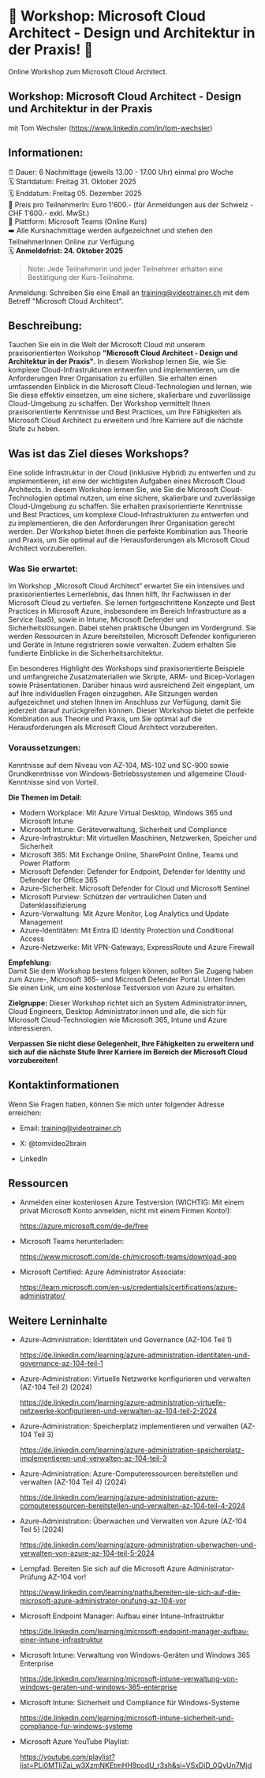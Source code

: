 # 📢 Workshop: Microsoft Cloud Architect - Design und Architektur in der Praxis! 📢
Online Workshop zum Microsoft Cloud Architect.

## Workshop: Microsoft Cloud Architect - Design und Architektur in der Praxis
mit Tom Wechsler (https://www.linkedin.com/in/tom-wechsler)

## Informationen:
⏰ Dauer: 6 Nachmittage (jeweils 13.00 - 17.00 Uhr) einmal pro Woche  
🗓️ Startdatum: Freitag 31. Oktober 2025  
🗓️ Enddatum: Freitag 05. Dezember 2025  
💸 Preis pro TeilnehmerIn: Euro 1'600.- (für Anmeldungen aus der Schweiz - CHF 1'600.- exkl. MwSt.)  
📍 Plattform: Microsoft Teams (Online Kurs)  
➡️ Alle Kursnachmittage werden aufgezeichnet und stehen den TeilnehmerInnen Online zur Verfügung  
🗓️ **Anmeldefrist: 24. Oktober 2025**  

> Note: Jede Teilnehmerin und jeder Teilnehmer erhalten eine Bestätigung der Kurs-Teilnahme.

Anmeldung: Schreiben Sie eine Email an training@videotrainer.ch mit dem Betreff "Microsoft Cloud Architect".  

## Beschreibung:

Tauchen Sie ein in die Welt der Microsoft Cloud mit unserem praxisorientierten Workshop **"Microsoft Cloud Architect - Design und Architektur in der Praxis"**. In diesem Workshop lernen Sie, wie Sie komplexe Cloud-Infrastrukturen entwerfen und implementieren, um die Anforderungen Ihrer Organisation zu erfüllen. Sie erhalten einen umfassenden Einblick in die Microsoft Cloud-Technologien und lernen, wie Sie diese effektiv einsetzen, um eine sichere, skalierbare und zuverlässige Cloud-Umgebung zu schaffen. Der Workshop vermittelt Ihnen praxisorientierte Kenntnisse und Best Practices, um Ihre Fähigkeiten als Microsoft Cloud Architect zu erweitern und Ihre Karriere auf die nächste Stufe zu heben.

## Was ist das Ziel dieses Workshops?
Eine solide Infrastruktur in der Cloud (inklusive Hybrid) zu entwerfen und zu implementieren, ist eine der wichtigsten Aufgaben eines Microsoft Cloud Architects. In diesem Workshop lernen Sie, wie Sie die Microsoft Cloud-Technologien optimal nutzen, um eine sichere, skalierbare und zuverlässige Cloud-Umgebung zu schaffen. Sie erhalten praxisorientierte Kenntnisse und Best Practices, um komplexe Cloud-Infrastrukturen zu entwerfen und zu implementieren, die den Anforderungen Ihrer Organisation gerecht werden. Der Workshop bietet Ihnen die perfekte Kombination aus Theorie und Praxis, um Sie optimal auf die Herausforderungen als Microsoft Cloud Architect vorzubereiten.

### Was Sie erwartet:

Im Workshop „Microsoft Cloud Architect“ erwartet Sie ein intensives und praxisorientiertes Lernerlebnis, das Ihnen hilft, Ihr Fachwissen in der Microsoft Cloud zu vertiefen. Sie lernen fortgeschrittene Konzepte und Best Practices in Microsoft Azure, insbesondere im Bereich Infrastructure as a Service (IaaS), sowie in Intune, Microsoft Defender und Sicherheitslösungen. Dabei stehen praktische Übungen im Vordergrund. Sie werden Ressourcen in Azure bereitstellen, Microsoft Defender konfigurieren und Geräte in Intune registrieren sowie verwalten. Zudem erhalten Sie fundierte Einblicke in die Sicherheitsarchitektur.

Ein besonderes Highlight des Workshops sind praxisorientierte Beispiele und umfangreiche Zusatzmaterialien wie Skripte, ARM- und Bicep-Vorlagen sowie Präsentationen. Darüber hinaus wird ausreichend Zeit eingeplant, um auf Ihre individuellen Fragen einzugehen. Alle Sitzungen werden aufgezeichnet und stehen Ihnen im Anschluss zur Verfügung, damit Sie jederzeit darauf zurückgreifen können. Dieser Workshop bietet die perfekte Kombination aus Theorie und Praxis, um Sie optimal auf die Herausforderungen als Microsoft Cloud Architect vorzubereiten.

### Voraussetzungen:
Kenntnisse auf dem Niveau von AZ-104, MS-102 und SC-900 sowie Grundkenntnisse von Windows-Betriebssystemen und allgemeine Cloud-Kenntnisse sind von Vorteil.

**Die Themen im Detail:**  
- Modern Workplace: Mit Azure Virtual Desktop, Windows 365 und Microsoft Intune
- Microsoft Intune: Geräteverwaltung, Sicherheit und Compliance
- Azure-Infrastruktur: Mit virtuellen Maschinen, Netzwerken, Speicher und Sicherheit
- Microsoft 365: Mit Exchange Online, SharePoint Online, Teams und Power Platform
- Microsoft Defender: Defender for Endpoint, Defender for Identity und Defender for Office 365
- Azure-Sicherheit: Microsoft Defender for Cloud und Microsoft Sentinel
- Microsoft Purview: Schützen der vertraulichen Daten und Datenklassifizierung
- Azure-Verwaltung: Mit Azure Monitor, Log Analytics und Update Management
- Azure-Identitäten: Mit Entra ID Identity Protection und Conditional Access
- Azure-Netzwerke: Mit VPN-Gateways, ExpressRoute und Azure Firewall

**Empfehlung:**  
Damit Sie dem Workshop bestens folgen können, sollten Sie Zugang haben zum Azure-, Microsoft 365- und Microsoft Defender Portal. Unten finden Sie einen Link, um eine kostenlose Testversion von Azure zu erhalten.

**Zielgruppe:**
Dieser Workshop richtet sich an System Administrator:innen, Cloud Engineers, Desktop Administrator:innen und alle, die sich für Microsoft Cloud-Technologien wie Microsoft 365, Intune und Azure interessieren.

**Verpassen Sie nicht diese Gelegenheit, Ihre Fähigkeiten zu erweitern und sich auf die nächste Stufe Ihrer Karriere im Bereich der Microsoft Cloud vorzubereiten!**  

## Kontaktinformationen
Wenn Sie Fragen haben, können Sie mich unter folgender Adresse erreichen:

- Email: training@videotrainer.ch

- X: @tomvideo2brain

- LinkedIn

## Ressourcen
- Anmelden einer kostenlosen Azure Testversion (WICHTIG: Mit einem privat Microsoft Konto anmelden, nicht mit einem Firmen Konto!):

  https://azure.microsoft.com/de-de/free

- Microsoft Teams herunterladen:

  https://www.microsoft.com/de-ch/microsoft-teams/download-app

- Microsoft Certified: Azure Administrator Associate:  

  https://learn.microsoft.com/en-us/credentials/certifications/azure-administrator/

## Weitere Lerninhalte
- Azure-Administration: Identitäten und Governance (AZ-104 Teil 1)

  https://de.linkedin.com/learning/azure-administration-identitaten-und-governance-az-104-teil-1

- Azure-Administration: Virtuelle Netzwerke konfigurieren und verwalten (AZ-104 Teil 2) (2024)

  https://de.linkedin.com/learning/azure-administration-virtuelle-netzwerke-konfigurieren-und-verwalten-az-104-teil-2-2024

- Azure-Administration: Speicherplatz implementieren und verwalten (AZ-104 Teil 3)

  https://de.linkedin.com/learning/azure-administration-speicherplatz-implementieren-und-verwalten-az-104-teil-3

- Azure-Administration: Azure-Computeressourcen bereitstellen und verwalten (AZ-104 Teil 4) (2024)

  https://de.linkedin.com/learning/azure-administration-azure-computeressourcen-bereitstellen-und-verwalten-az-104-teil-4-2024

- Azure-Administration: Überwachen und Verwalten von Azure (AZ-104 Teil 5) (2024)

  https://de.linkedin.com/learning/azure-administration-uberwachen-und-verwalten-von-azure-az-104-teil-5-2024

- Lernpfad: Bereiten Sie sich auf die Microsoft Azure Administrator-Prüfung AZ-104 vor!

  https://www.linkedin.com/learning/paths/bereiten-sie-sich-auf-die-microsoft-azure-administrator-prufung-az-104-vor

- Microsoft Endpoint Manager: Aufbau einer Intune-Infrastruktur

  https://de.linkedin.com/learning/microsoft-endpoint-manager-aufbau-einer-intune-infrastruktur

- Microsoft Intune: Verwaltung von Windows-Geräten und Windows 365 Enterprise

  https://de.linkedin.com/learning/microsoft-intune-verwaltung-von-windows-geraten-und-windows-365-enterprise

- Microsoft Intune: Sicherheit und Compliance für Windows-Systeme

  https://de.linkedin.com/learning/microsoft-intune-sicherheit-und-compliance-fur-windows-systeme

- Microsoft Azure YouTube Playlist:
  
  https://youtube.com/playlist?list=PLi0MTIjZai_w3XzmNKEtmHH9podU_r3sh&si=VSxDiD_0QyUn7Mjd
